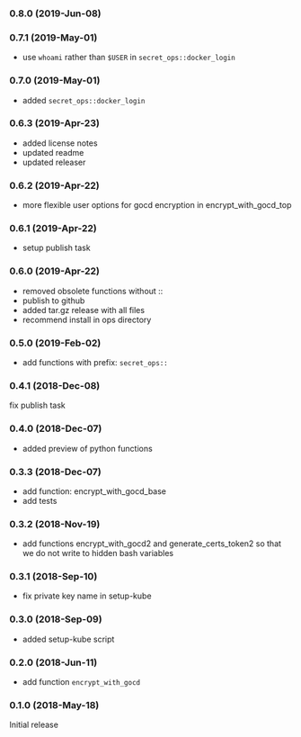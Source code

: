 ### 0.8.0 (2019-Jun-08)

### 0.7.1 (2019-May-01)
 * use `whoami` rather than `$USER` in `secret_ops::docker_login`

### 0.7.0 (2019-May-01)
* added `secret_ops::docker_login`

### 0.6.3 (2019-Apr-23)

 * added license notes
 * updated readme
 * updated releaser

### 0.6.2 (2019-Apr-22)

 * more flexible user options for gocd encryption in encrypt_with_gocd_top

### 0.6.1 (2019-Apr-22)

 * setup publish task

### 0.6.0 (2019-Apr-22)

* removed obsolete functions without ::
* publish to github
* added tar.gz release with all files
* recommend install in ops directory

### 0.5.0 (2019-Feb-02)

* add functions with prefix: `secret_ops::`

### 0.4.1 (2018-Dec-08)

 fix publish task

### 0.4.0 (2018-Dec-07)

 * added preview of python functions

### 0.3.3 (2018-Dec-07)

* add function: encrypt_with_gocd_base
* add tests

### 0.3.2 (2018-Nov-19)

* add functions encrypt_with_gocd2 and generate_certs_token2
 so that we do not write to hidden bash variables

### 0.3.1 (2018-Sep-10)

 * fix private key name in setup-kube

### 0.3.0 (2018-Sep-09)

 * added setup-kube script

### 0.2.0 (2018-Jun-11)

* add function `encrypt_with_gocd`

### 0.1.0 (2018-May-18)

Initial release
